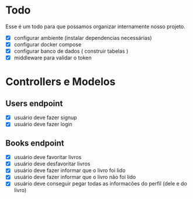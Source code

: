 # Todo
Esse é um todo para que possamos organizar internamente nosso projeto.

- [x] configurar ambiente (instalar dependencias necessárias)
- [x] configurar docker compose
- [x] configurar banco de dados ( construir tabelas )
- [x] middleware para validar o token

# Controllers e Modelos
## Users endpoint
- [x] usuário deve fazer signup
- [x] usuário deve fazer login

## Books endpoint
- [x] usuário deve favoritar livros
- [x] usuário deve desfavoritar livros
- [x] usuário deve fazer informar que o livro foi lido
- [x] usuário deve fazer informar que o livro não foi lido
- [x] usuário deve conseguir pegar todas as informacões do perfil (dele e do livro)
